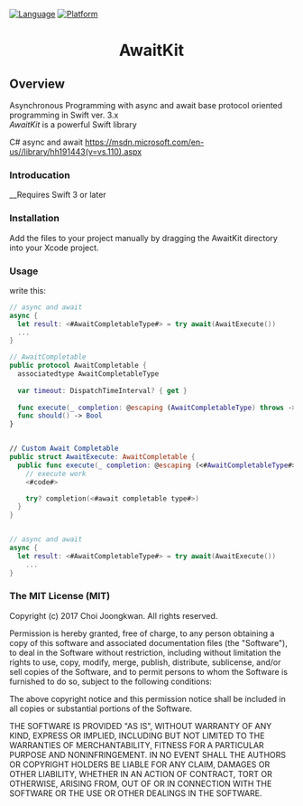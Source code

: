 

[![Language](http://img.shields.io/badge/language-swift-brightgreen.svg?style=flat)](https://developer.apple.com/swift)
[![Platform](https://img.shields.io/cocoapods/p/DeepLinkSDK.svg?style=flat)](https://developer.apple.com/ios)

<h1 align="center">AwaitKit</h1>

Overview
-------------
Asynchronous Programming with async and await base protocol oriented programming in Swift ver. 3.x<br/>
_AwaitKit_ is a powerful Swift library

C# async and await
https://msdn.microsoft.com/en-us//library/hh191443(v=vs.110).aspx

### Introducation

__Requires Swift 3 or later<br/>

### Installation

Add the files to your project manually by dragging the AwaitKit directory into your Xcode project.


### Usage

write this:
```swift
// async and await
async {
  let result: <#AwaitCompletableType#> = try await(AwaitExecute())
  ...
}
```


```swift
// AwaitCompletable
public protocol AwaitCompletable {
  associatedtype AwaitCompletableType
    
  var timeout: DispatchTimeInterval? { get }
    
  func execute(_ completion: @escaping (AwaitCompletableType) throws -> Void) throws
  func should() -> Bool
}


// Custom Await Completable
public struct AwaitExecute: AwaitCompletable {
  public func execute(_ completion: @escaping (<#AwaitCompletableType#>) throws -> Void) {
    // execute work
    <#code#>

    try? completion(<#await completable type#>)
  }
}


// async and await
async {
  let result: <#AwaitCompletableType#> = try await(AwaitExecute())
	...
}


```



### The MIT License (MIT)

Copyright (c) 2017 Choi Joongkwan. All rights reserved.

Permission is hereby granted, free of charge, to any person obtaining a copy
of this software and associated documentation files (the "Software"), to deal
in the Software without restriction, including without limitation the rights
to use, copy, modify, merge, publish, distribute, sublicense, and/or sell
copies of the Software, and to permit persons to whom the Software is
furnished to do so, subject to the following conditions:

The above copyright notice and this permission notice shall be included in all
copies or substantial portions of the Software.

THE SOFTWARE IS PROVIDED "AS IS", WITHOUT WARRANTY OF ANY KIND, EXPRESS OR
IMPLIED, INCLUDING BUT NOT LIMITED TO THE WARRANTIES OF MERCHANTABILITY,
FITNESS FOR A PARTICULAR PURPOSE AND NONINFRINGEMENT. IN NO EVENT SHALL THE
AUTHORS OR COPYRIGHT HOLDERS BE LIABLE FOR ANY CLAIM, DAMAGES OR OTHER
LIABILITY, WHETHER IN AN ACTION OF CONTRACT, TORT OR OTHERWISE, ARISING FROM,
OUT OF OR IN CONNECTION WITH THE SOFTWARE OR THE USE OR OTHER DEALINGS IN THE
SOFTWARE.
